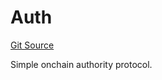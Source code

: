 # Auth
[Git Source](https://github.com/NaniDAO/accounts/blob/5fb58fdce3270268f936c106a598fde6c6147d24/src/authority/Auth.sol)

Simple onchain authority protocol.


